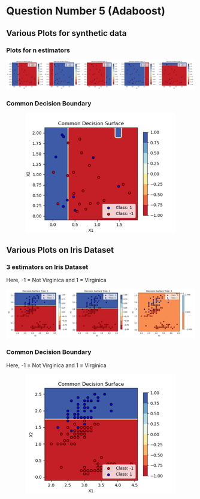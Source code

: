 # Question Number 5 (Adaboost)

## Various Plots for synthetic data

### Plots for n estimators

<p align="center">
  <img width="800" src="Q5_Fig1.png">
</p>

### Common Decision Boundary

<p align="center">
  <img width="400" src="Q5_Fig2.png">
</p>

## Various Plots on Iris Dataset

### 3 estimators on Iris Dataset

Here, -1 = Not Virginica and 1 = Virginica

<p align="center">
  <img width="800" src="Q5_iris_Fig1.png">
</p>

### Common Decision Boundary

Here, -1 = Not Virginica and 1 = Virginica

<p align="center">
  <img width="400" src="Q5_iris_Fig2.png">
</p>
